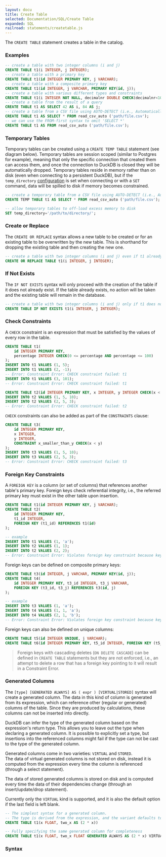 ```yaml
---
layout: docu
title: Create Table
selected: Documentation/SQL/Create Table
expanded: SQL
railroad: statements/createtable.js
---
```

The `CREATE TABLE` statement creates a table in the catalog.

### Examples
```sql
-- create a table with two integer columns (i and j)
CREATE TABLE t1(i INTEGER, j INTEGER);
-- create a table with a primary key
CREATE TABLE t1(id INTEGER PRIMARY KEY, j VARCHAR);
-- create a table with a composite primary key
CREATE TABLE t1(id INTEGER, j VARCHAR, PRIMARY KEY(id, j));
-- create a table with various different types and constraints
CREATE TABLE t1(i INTEGER NOT NULL, decimalnr DOUBLE CHECK(decimalnr<10), date DATE UNIQUE, time TIMESTAMP);
-- create a table from the result of a query
CREATE TABLE t1 AS SELECT 42 AS i, 84 AS j;
-- create a table from a CSV file using AUTO-DETECT (i.e., Automatically detecting column names and types)
CREATE TABLE t1 AS SELECT * FROM read_csv_auto ('path/file.csv');
-- we can use the FROM-first syntax to omit 'SELECT *'
CREATE TABLE t1 AS FROM read_csv_auto ('path/file.csv');
```
### Temporary Tables

Temporary tables can be created using a `CREATE TEMP TABLE` statement (see diagram below). 
Temporary tables are session scoped (similar to Postgres for example), meaning that only the specific connection that created them can access them, and once the connection to DuckDB is closed they will be automatically dropped. 
Temporary tables reside in memory rather than on disk (even when connecting to a persistent DuckDB), but if the `temp_directory` [configuration](../../sql/configuration) is set when connecting or with a `SET` command, data will be spilled to disk if memory becomes constrained. 

```sql
-- create a temporary table from a CSV file using AUTO-DETECT (i.e., Automatically detecting column names and types)
CREATE TEMP TABLE t1 AS SELECT * FROM read_csv_auto ('path/file.csv');

-- allow temporary tables to off-load excess memory to disk
SET temp_directory='/path/to/directory/';
```

### Create or Replace

The `CREATE OR REPLACE` syntax allows a new table to be created or for an existing table to be overwritten by the new table. This is shorthand for dropping the existing table and then creating the new one.

```sql
-- create a table with two integer columns (i and j) even if t1 already exists
CREATE OR REPLACE TABLE t1(i INTEGER, j INTEGER);
```

### If Not Exists

The `IF NOT EXISTS` syntax will only proceed with the creation of the table if it does not already exist. If the table already exists, no action will be taken and the existing table will remain in the database. 

```sql
-- create a table with two integer columns (i and j) only if t1 does not exist yet. 
CREATE TABLE IF NOT EXISTS t1(i INTEGER, j INTEGER);
```

### Check Constraints

A `CHECK` constraint is an expression that must be satisfied by the values of every row in the table.

```sql
CREATE TABLE t1(
    id INTEGER PRIMARY KEY,
    percentage INTEGER CHECK(0 <= percentage AND percentage <= 100)
);
INSERT INTO t1 VALUES (1, 5);
INSERT INTO t1 VALUES (2, -1);
-- Error: Constraint Error: CHECK constraint failed: t1
INSERT INTO t1 VALUES (3, 101);
-- Error: Constraint Error: CHECK constraint failed: t1
```

```sql
CREATE TABLE t2(id INTEGER PRIMARY KEY, x INTEGER, y INTEGER CHECK(x < y));
INSERT INTO t2 VALUES (1, 5, 10);
INSERT INTO t2 VALUES (2, 5, 3);
-- Error: Constraint Error: CHECK constraint failed: t2
```

`CHECK` constraints can also be added as part of the `CONSTRAINTS` clause:

```sql
CREATE TABLE t3(
    id INTEGER PRIMARY KEY,
    x INTEGER,
    y INTEGER,
    CONSTRAINT x_smaller_than_y CHECK(x < y)
);
INSERT INTO t3 VALUES (1, 5, 10);
INSERT INTO t3 VALUES (2, 5, 3);
-- Error: Constraint Error: CHECK constraint failed: t3
```

### Foreign Key Constraints

A `FOREIGN KEY` is a column (or set of columns) that references another table's primary key. Foreign keys check referential integrity, i.e., the referred primary key must exist in the other table upon insertion.

```sql
CREATE TABLE t1(id INTEGER PRIMARY KEY, j VARCHAR);
CREATE TABLE t2(
    id INTEGER PRIMARY KEY,
    t1_id INTEGER,
    FOREIGN KEY (t1_id) REFERENCES t1(id)
);

-- example
INSERT INTO t1 VALUES (1, 'a');
INSERT INTO t2 VALUES (1, 1);
INSERT INTO t2 VALUES (2, 2);
-- Error: Constraint Error: Violates foreign key constraint because key "id: 2" does not exist in the referenced table
```

Foreign keys can be defined on composite primary keys:

```sql
CREATE TABLE t3(id INTEGER, j VARCHAR, PRIMARY KEY(id, j));
CREATE TABLE t4(
    id INTEGER PRIMARY KEY, t3_id INTEGER, t3_j VARCHAR,
    FOREIGN KEY (t3_id, t3_j) REFERENCES t3(id, j)
);

-- example
INSERT INTO t3 VALUES (1, 'a');
INSERT INTO t4 VALUES (1, 1, 'a');
INSERT INTO t4 VALUES (2, 1, 'b');
-- Error: Constraint Error: Violates foreign key constraint because key "id: 1, j: b" does not exist in the referenced table
```

Foreign keys can also be defined on unique columns:

```sql
CREATE TABLE t5(id INTEGER UNIQUE, j VARCHAR);
CREATE TABLE t6(id INTEGER PRIMARY KEY, t5_id INTEGER, FOREIGN KEY (t5_id) REFERENCES t5(id));
```

> Foreign keys with cascading deletes (`ON DELETE CASCADE`) can be defined in `CREATE TABLE` statements but they are not enforced, i.e., an attempt to delete a row that has a foreign key pointing to it will result in a Constraint Error.

### Generated Columns

The `[type] [GENERATED ALWAYS] AS ( expr ) [VIRTUAL|STORED]` syntax will create a generated column. The data in this kind of column is generated from its expression, which can reference other (regular or generated) columns of the table. Since they are produced by calculations, these columns can not be inserted into directly.

DuckDB can infer the type of the generated column based on the expression's return type. This allows you to leave out the type when declaring a generated column. It is possible to explicitly set a type, but insertions into the referenced columns might fail if the type can not be cast to the type of the generated column.
  
Generated columns come in two varieties: `VIRTUAL` and `STORED`.  
The data of virtual generated columns is not stored on disk, instead it is computed from the expression every time the column is referenced (through a select statement).  

The data of stored generated columns is stored on disk and is computed every time the data of their dependencies change (through an insert/update/drop statement).  

Currently only the `VIRTUAL` kind is supported, and it is also the default option if the last field is left blank.

```sql
-- The simplest syntax for a generated column. 
-- The type is derived from the expression, and the variant defaults to VIRTUAL
CREATE TABLE t1(x FLOAT, two_x AS (2 * x))

-- Fully specifying the same generated column for completeness
CREATE TABLE t1(x FLOAT, two_x FLOAT GENERATED ALWAYS AS (2 * x) VIRTUAL)
```

### Syntax
<div id="rrdiagram"></div>
